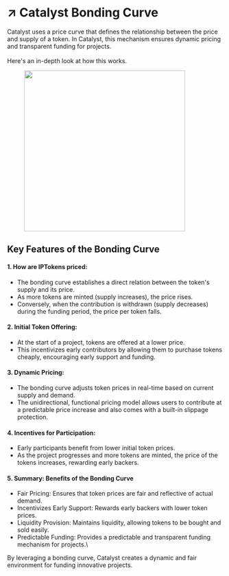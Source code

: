 # ↗️ Catalyst Bonding Curve

Catalyst uses a price curve that defines the relationship between the price and supply of a token. In Catalyst, this mechanism ensures dynamic pricing and transparent funding for projects.\
\
Here's an in-depth look at how this works.

<figure><img src="https://lh7-us.googleusercontent.com/docsz/AD_4nXcongQCl3Uw2DxqHwictDcbfNGEGsNP32HTnmLfIiUHpRaSHcPA2J90u2OT03up9uuhEjmXe_i-Qj-DKJwWFBcQHiDrLrudx5i9jQ9SVtl9qy-pDFEB1hoZF7K4y3apits1FfXXrUjzI_YSbbux1lvqkw7s?key=2sqLw3B7Vlq5HaecNJ4IuQ" alt="" width="375"><figcaption></figcaption></figure>

## Key Features of the Bonding Curve

#### **1. How are IPTokens priced:**

* The bonding curve establishes a direct relation between the token's supply and its price.
* As more tokens are minted (supply increases), the price rises.
* Conversely, when the contribution is withdrawn (supply decreases) during the funding period, the price per token falls.

#### **2. Initial Token Offering:**

* At the start of a project, tokens are offered at a lower price.
* This incentivizes early contributors by allowing them to purchase tokens cheaply, encouraging early support and funding.

#### **3. Dynamic Pricing:**

* The bonding curve adjusts token prices in real-time based on current supply and demand.
* The unidirectional, functional pricing model allows users to contribute at a predictable price increase and also comes with a built-in slippage protection.

#### **4. Incentives for Participation:**

* Early participants benefit from lower initial token prices.
* As the project progresses and more tokens are minted, the price of the tokens increases, rewarding early backers.

#### **5. Summary: Benefits of the Bonding Curve**

* Fair Pricing: Ensures that token prices are fair and reflective of actual demand.
* Incentivizes Early Support: Rewards early backers with lower token prices.
* Liquidity Provision: Maintains liquidity, allowing tokens to be bought and sold easily.
* Predictable Funding: Provides a predictable and transparent funding mechanism for projects.\


By leveraging a bonding curve, Catalyst creates a dynamic and fair environment for funding innovative projects.
